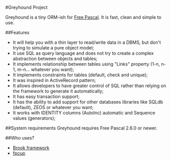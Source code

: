 #Greyhound Project

Greyhound is a tiny ORM-ish for [Free Pascal](http://freepascal.org/).
It is fast, clean and simple to use.


##Features
* It will help you with a thin layer to read/write data in a DBMS, but don't trying to simulate a pure object model;
* It use SQL as query language and does not try to create a complex abstraction between objects and tables;
* It implements relationship between tables using "Links" property (1-n, n-1, m-n... whatever you want);
* It implements constraints for tables (default, check and unique);
* It was inspired in ActiveRecord pattern;
* It allows developers to have greater control of SQL rather than relying on the framework to generate it automatically;
* It has easy transaction support;
* It has the ability to add support for other databases libraries like SQLdb (default), ZEOS or whatever you want;
* It works with IDENTITY columns (AutoInc) automatic and Sequence values (generators);


##System requirements
Greyhound requires Free Pascal 2.6.0 or newer.


##Who uses?
* [Brook framework](http://brookframework.org)
* [fpcup](https://bitbucket.org/reiniero/fpcup/)
